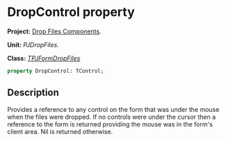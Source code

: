 # DropControl property #

**Project:** [Drop Files Components](DropFilesComponents.md).

**Unit:** _PJDropFiles_.

**Class:** _[TPJFormDropFiles](TPJFormDropFiles.md)_

```pascal
property DropControl: TControl;
```

## Description ##

Provides a reference to any control on the form that was under the mouse when the files were dropped. If no controls were under the cursor then a reference to the form is returned providing the mouse was in the form's client area. Nil is returned otherwise.